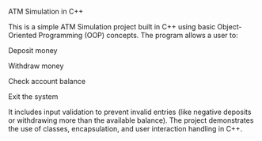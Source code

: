 ATM Simulation in C++

This is a simple ATM Simulation project built in C++ using basic Object-Oriented Programming (OOP) concepts.
The program allows a user to:

Deposit money

Withdraw money

Check account balance

Exit the system

It includes input validation to prevent invalid entries (like negative deposits or withdrawing more than the available balance).
The project demonstrates the use of classes, encapsulation, and user interaction handling in C++.

